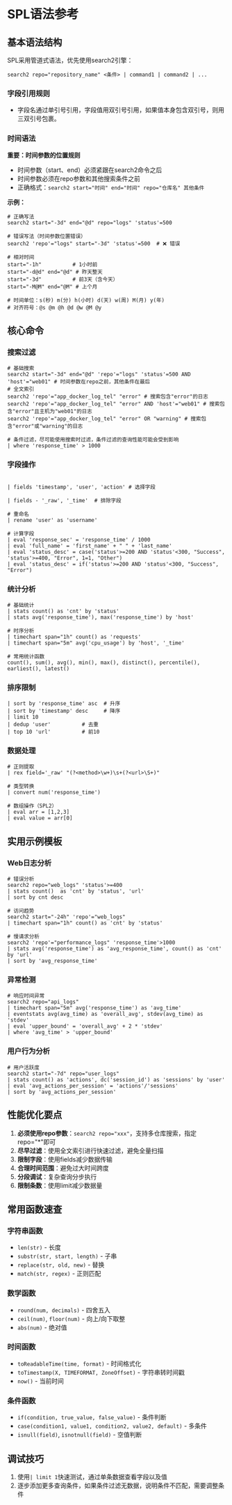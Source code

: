# SPL语法参考

## 基本语法结构
SPL采用管道式语法，优先使用search2引擎：
```
search2 repo="repository_name" <条件> | command1 | command2 | ...
```
### 字段引用规则
- 字段名通过单引号引用，字段值用双引号引用，如果值本身包含双引号，则用三双引号包裹。

### 时间语法
**重要：时间参数的位置规则**
- 时间参数（start、end）必须紧跟在search2命令之后
- 时间参数必须在repo参数和其他搜索条件之前
- 正确格式：`search2 start="时间" end="时间" repo="仓库名" 其他条件`

**示例：**
```spl
# 正确写法
search2 start="-3d" end="@d" repo="logs" 'status'=500

# 错误写法（时间参数位置错误）
search2 'repo'="logs" start="-3d" 'status'=500  # ❌ 错误
```

```
# 相对时间
start="-1h"          # 1小时前
start="-d@d" end="@d" # 昨天整天
start="-3d"          # 前3天（含今天）
start="-M@M" end="@M" # 上个月

# 时间单位：s(秒) m(分) h(小时) d(天) w(周) M(月) y(年)
# 对齐符号：@s @m @h @d @w @M @y
```

## 核心命令

### 搜索过滤
```spl
# 基础搜索
search2 start="-3d" end="@d" 'repo'="logs" 'status'=500 AND 'host'="web01" # 时间参数在repo之前，其他条件在最后
# 全文索引 
search2 'repo'="app_docker_log_tel" "error" # 搜索包含"error"的日志
search2 'repo'="app_docker_log_tel" "error" AND 'host'="web01" # 搜索包含"error"且主机为"web01"的日志
search2 'repo'="app_docker_log_tel" "error" OR "warning" # 搜索包含"error"或"warning"的日志

# 条件过滤，尽可能使用搜索时过滤，条件过滤的查询性能可能会受到影响
| where 'response_time' > 1000
```

### 字段操作
```spl

| fields 'timestamp', 'user', 'action' # 选择字段

| fields - '_raw', '_time'  # 排除字段

# 重命名
| rename 'user' as 'username'

# 计算字段
| eval 'response_sec' = 'response_time' / 1000
| eval 'full_name' = 'first_name' + " " + 'last_name'
| eval 'status_desc' = case('status'>=200 AND 'status'<300, "Success", 'status'>=400, "Error", 1=1, "Other")
| eval 'status_desc' = if('status'>=200 AND 'status'<300, "Success", "Error")
```

### 统计分析
```spl
# 基础统计
| stats count() as 'cnt' by 'status'
| stats avg('response_time'), max('response_time') by 'host'

# 时序分析
| timechart span="1h" count() as 'requests'
| timechart span="5m" avg('cpu_usage') by 'host', '_time'

# 常用统计函数
count(), sum(), avg(), min(), max(), distinct(), percentile(), earliest(), latest()
```

### 排序限制
```spl
| sort by 'response_time' asc  # 升序
| sort by 'timestamp' desc     # 降序
| limit 10
| dedup 'user'          # 去重
| top 10 'url'          # 前10
```

### 数据处理
```spl
# 正则提取
| rex field='_raw' "(?<method>\w+)\s+(?<url>\S+)"

# 类型转换
| convert num('response_time')

# 数组操作（SPL2）
| eval arr = [1,2,3]
| eval value = arr[0]
```

## 实用示例模板

### Web日志分析
```spl
# 错误分析
search2 repo="web_logs" 'status'>=400 
| stats count()  as 'cnt' by 'status', 'url' 
| sort by cnt desc

# 访问趋势
search2 start="-24h" 'repo'="web_logs"
| timechart span="1h" count() as 'cnt' by 'status'

# 慢请求分析
search2 'repo'="performance_logs" 'response_time'>1000
| stats avg('response_time') as 'avg_response_time', count() as 'cnt' by 'url'
| sort by 'avg_response_time'
```

### 异常检测
```spl
# 响应时间异常
search2 repo="api_logs"
| timechart span="5m" avg('response_time') as 'avg_time'
| eventstats avg(avg_time) as 'overall_avg', stdev(avg_time) as 'stdev'
| eval 'upper_bound' = 'overall_avg' + 2 * 'stdev'
| where 'avg_time' > 'upper_bound'
```

### 用户行为分析
```spl
# 用户活跃度
search2 start="-7d" repo="user_logs" 
| stats count() as 'actions', dc('session_id') as 'sessions' by 'user'
| eval 'avg_actions_per_session' = 'actions'/'sessions'
| sort by 'avg_actions_per_session'
```

## 性能优化要点

1. **必须使用repo参数**：`search2 repo="xxx"`，支持多仓库搜索，指定repo="*"即可
2. **尽早过滤**：使用全文索引进行快速过滤，避免全量扫描
3. **限制字段**：使用fields减少数据传输
4. **合理时间范围**：避免过大时间跨度
5. **分段调试**：复杂查询分步执行
6. **限制条数**：使用limit减少数据量

## 常用函数速查

### 字符串函数
- `len(str)` - 长度
- `substr(str, start, length)` - 子串
- `replace(str, old, new)` - 替换
- `match(str, regex)` - 正则匹配

### 数学函数
- `round(num, decimals)` - 四舍五入
- `ceil(num)`, `floor(num)` - 向上/向下取整
- `abs(num)` - 绝对值

### 时间函数
- `toReadableTime(time, format)` - 时间格式化
- `toTimestamp(X, TIMEFORMAT, ZoneOffset)` - 字符串转时间戳
- `now()` - 当前时间

### 条件函数
- `if(condition, true_value, false_value)` - 条件判断
- `case(condition1, value1, condition2, value2, default)` - 多条件
- `isnull(field)`, `isnotnull(field)` - 空值判断

## 调试技巧

1. 使用`| limit 1`快速测试，通过单条数据查看字段以及值
2. 逐步添加更多查询条件，如果条件过滤无数据，说明条件不匹配，需要调整条件

